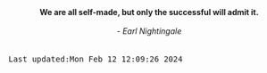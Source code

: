 
<div align="center"><b><span>We are all self-made, but only the successful will admit it.</span></b><br><br><i> - Earl Nightingale</i></div>
<br><br><kbd>Last updated:Mon Feb 12 12:09:26 2024</kbd>